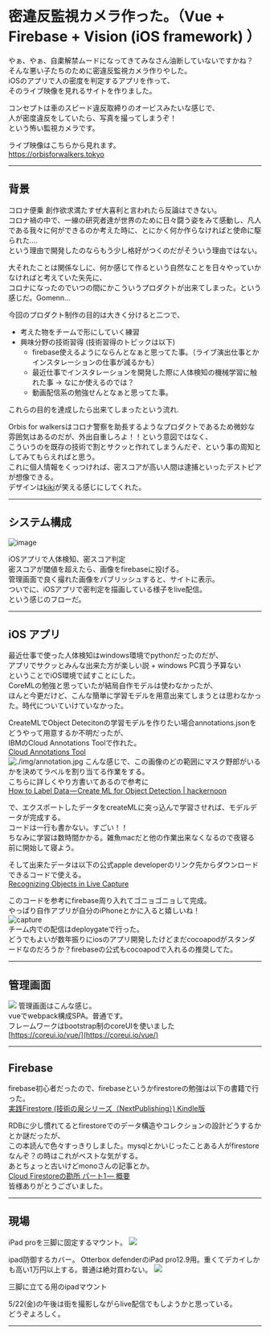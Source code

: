 # 密違反監視カメラ作った。（Vue + Firebase + Vision (iOS framework) ）
やぁ、やぁ、自粛解禁ムードになってきてみなさん油断していないですかね？  
そんな悪い子たちのために密違反監視カメラ作りやした。        
iOSのアプリで人の密度を判定するアプリを作って、     
そのライブ映像を見れるサイトを作りました。      

コンセプトは車のスピード違反取締りのオービスみたいな感じで、    
人が密度違反をしていたら、写真を撮ってしまうぞ！    
という怖い監視カメラです。  

ライブ映像はこちらから見れます。    
https://orbisforwalkers.tokyo

---
## 背景
コロナ便乗 創作欲求満たすぜ大喜利と言われたら反論はできない。   
コロナ禍の中で、一線の研究者達が世界のために日々闘う姿をみて感動し、凡人である我々に何ができるのか考えた時に、とにかく何か作らなければと使命に駆られた....    
という理由で開発したのならもう少し格好がつくのだがそういう理由ではない。  

大それたことは関係なしに、何か感じて作るという自然なことを日々やっていかなければと考えていた矢先に、  
コロナになったのでいつの間にかこういうプロダクトが出来てしまった。という感じだ。Gomenn...    

今回のプロダクト制作の目的は大きく分けると二つで、  

 - 考えた物をチームで形にしていく練習    
 - 興味分野の技術習得 (技術習得のトピックは以下)
    - firebase使えるようにならんとなぁと思ってた事。（ライブ演出仕事とかインスタレーションの仕事が減るかも）    
    - 最近仕事でインスタレーションを開発した際に人体検知の機械学習に触れた事 -> なにか使えるのでは？    
    - 動画配信系の勉強せんとなぁと思ってた事。  


これらの目的を達成したら出来てしまったという流れ.

Orbis for walkersはコロナ警察を助長するようなプロダクトであるため微妙な雰囲気はあるのだが、外出自重しろよ！！という意図ではなく、   
こういうのを既存の技術で割とサクッと作れてしまうんだぞ、という事の周知としてみてもらえればと思う。  
これに個人情報をくっつければ、密スコアが高い人間は逮捕といったデストピアが想像できる。  
デザインは[kiki](https://www.instagram.com/kikigawa/?hl=en)が笑える感じにしてくれた。

---

## システム構成
![image](./diagram.drawio.svg?data=234fasdffdaasdfsdfdfsdsadraasdfsf5)

iOSアプリで人体検知、密スコア判定   
密スコアが閾値を超えたら、画像をfirebaseに投げる。  
管理画面で良く撮れた画像をパブリッシュすると、サイトに表示。    
ついでに、iOSアプリで密判定を描画している様子をlive配信。     
という感じのフローだ。

---
## iOS アプリ
最近仕事で使った人体検知はwindows環境でpythonだったのだが、             
アプリでサクッとみんな出来た方が楽しい説 + windows PC買う予算ない           
ということでiOS環境で試すことにした。       
CoreMLの勉強と思っていたが結局自作モデルは使わなかったが、        
ほんと今更だけど、こんな簡単に学習モデルを用意出来てしまうとは思わなかった。時代についていけていなかった。      

CreateMLでObject Detecitonの学習モデルを作りたい場合annotations.jsonをどうやって用意するか不明だったが、    
IBMのCloud Annotations Toolで作れた。   
[Cloud Annotations Tool](https://cloud.annotations.ai/login)  
![./img/annotation.jpg](./img/annotation.jpg)
こんな感じで、この画像のどの範囲にマスク野郎がいるかを決めてラベルを割り当てる作業をする。    
こちらに詳しくやり方書いてあるので参考に  
[How to Label Data — Create ML for Object Detection | hackernoon](https://hackernoon.com/how-to-label-data-create-ml-for-object-detection-82043957b5cb)

で、エクスポートしたデータをcreateMLに突っ込んで学習させれば、モデルデータが完成する。  
コードは一行も書かない。すごい！！  
ちなみに学習は数時間かかる。雑魚macだと他の作業出来なくなるので夜寝る前に開始して寝よう。   

そして出来たデータは以下の公式apple developerのリンク先からダウンロードできるコードで使える。   
[Recognizing Objects in Live Capture](https://developer.apple.com/documentation/vision/recognizing_objects_in_live_capture)


このコードを参考にfirebase周り入れてゴニョゴニョして完成。  
やっぱり自作アプリが自分のiPhoneとかに入ると嬉しいね！      
![capture](./img/iphonese.png)      
チーム内での配信はdeploygateで行った。      
どうでもよいが数年振りにiosのアプリ開発したけどまだcocoapodがスタンダードなのだろうか？firebaseの公式もcocoapodで入れるの推奨してた。     

---
## 管理画面
![](./img/cms.jpg)
管理画面はこんな感じ。      
vueでwebpack構成SPA。普通です。       
フレームワークはbootstrap制のcoreUIを使いました     
[https://coreui.io/vue/](https://coreui.io/vue/)

---
## Firebase
firebase初心者だったので、firebaseというかfirestoreの勉強は以下の書籍で行った。      
[実践Firestore (技術の泉シリーズ（NextPublishing）) Kindle版](https://www.amazon.co.jp/%E5%AE%9F%E8%B7%B5Firestore-%E6%8A%80%E8%A1%93%E3%81%AE%E6%B3%89%E3%82%B7%E3%83%AA%E3%83%BC%E3%82%BA%EF%BC%88NextPublishing%EF%BC%89-%E7%A6%8F%E7%94%B0-%E9%9B%84%E8%B2%B4-ebook/dp/B0851BGDQG/ref=sr_1_1?__mk_ja_JP=%E3%82%AB%E3%82%BF%E3%82%AB%E3%83%8A&dchild=1&keywords=firebase+firestore&qid=1590067868&sr=8-1)    

RDBに少し慣れてるとfirestoreでのデータ構造やコレクションの設計どうするかとか謎だったが、    
この本読んで色々すっきりしました。mysqlとかいじったことある人がfirestoreなんぞ？の時はこれがベストな気がする。      
あとちょっと古いけどmonoさんの記事とか。        
[Cloud Firestoreの勘所 パート1 — 概要](https://medium.com/google-cloud-jp/firestore1-a62405a7cd82)      
皆様ありがとうございました。  

---
## 現場
iPad proを三脚に固定するマウント。
![](./img/mount.jpg)

ipad防御するカバー。
Otterbox defenderのiPad pro12.9用。重くてデカイしかも高い1万円以上する。普通は絶対買わない。
![](./img/otterbox.jpg)

三脚に立てる用のipadマウント

5/22(金)の午後は街を撮影しながらlive配信でもしようかと思っている。  
どうぞよろしく。

---